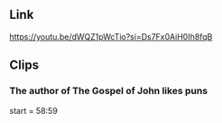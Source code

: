 ## Link
https://youtu.be/dWQZ1pWcTio?si=Ds7Fx0AiH0Ih8fqB

## Clips

### The author of The Gospel of John likes puns
start = 58:59
